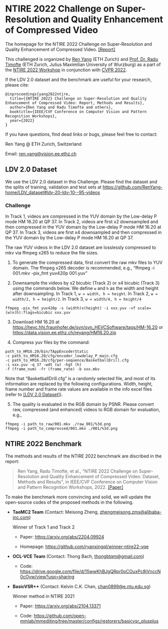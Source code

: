 # NTIRE 2022 Challenge on Super-Resolution and Quality Enhancement of Compressed Video

The homepage for the NTIRE 2022 Challenge on Super-Resolution and Quality Enhancement of Compressed Video.  [[Report]]([http://arxiv.org/abs/2204.09314](https://openaccess.thecvf.com/content/CVPR2022W/NTIRE/papers/Yang_NTIRE_2022_Challenge_on_Super-Resolution_and_Quality_Enhancement_of_Compressed_CVPRW_2022_paper.pdf)) 

This challenged is organized by [Ren Yang](https://renyang-home.github.io/) (ETH Zurich) and [Prof. Dr. Radu Timofte](https://people.ee.ethz.ch/~timofter/) (ETH Zurich, Julius Maximilian University of Wurzburg) as a part of the [NTIRE 2022 Workshop](https://data.vision.ee.ethz.ch/cvl/ntire22/) in conjunction with [CVPR 2022](https://cvpr2022.thecvf.com/).

If the LDV 2.0 dataset and the benchmark are useful for your research, please cite:
```
@inproceedings{yang2022ntire,
  title={{NTIRE 2022} Challenge on Super-Resolution and Quality Enhancement of Compressed Video: Report, Methods and Results},
  author={Ren Yang and Radu Timofte and others}, 
  booktitle={IEEE/CVF Conference on Computer Vision and Pattern Recognition Workshops}, 
  year={2022}
}
```

If you have questions, find dead links or bugs, please feel free to contact:

Ren Yang @ ETH Zurich, Switzerland   

Email: ren.yang@vision.ee.ethz.ch

## LDV 2.0 Dataset

We use the LDV 2.0 dataset in this Challenge. Please find the dataset and the splits of training, validation and test sets at https://github.com/RenYang-home/LDV_dataset#ldv-20-ldv-10--95-videos

### Challenge

In Track 1, videos are compressed in the YUV domain by the Low-delay P mode HM 16.20 at QP 37. In Track 2, videos are first x2 downsampled and then compressed in the YUV domain by the Low-delay P mode HM 16.20 at QP 37. In Track 3, videos are first x4 downsampled and then compressed in the YUV domain by the Low-delay P mode HM 16.20 at QP 37.

The raw YUV videos in the LDV 2.0 dataset are losslessly compressed to mkv via ffmpeg x265 to reduce the file sizes.

1. To generate the compressed data, first convert the raw mkv files to YUV domain. The ffmpeg x265 decoder is recommended, e.g., “ffmpeg -i 001.mkv -pix_fmt yuv420p 001.yuv”

2. Downsample the videos by x2 bicubic (Track 2) or x4 bicubic (Track 3) using the commands below. We define ```w``` and ```h``` as the width and height after downsampling. In Track 1, ```w = width, h = height```. In Track 2, ```w = width/2, h = height/2```. In Track 3, ```w = width/4, h = height/4```

```
ffmpeg -pix_fmt yuv420p -s (width)x(height) -i xxx.yuv -vf scale=(w)x(h):flags=bicubic xxx.yuv
```

3. Download HM 16.20 at https://hevc.hhi.fraunhofer.de/svn/svn_HEVCSoftware/tags/HM-16.20 or https://data.vision.ee.ethz.ch/reyang/HM16.20.zip

4. Compress yuv files by the command:

```
path_to_HM16.20/bin/TAppEncoderStatic 
-c path_to_HM16.20/cfg/encoder_lowdelay_P_main.cfg 
-c path_to_HM16.20/cfg/per-sequence/BasketballDrill.cfg 
-i xxx.yuv -q 37 -wdt (w) -hgt (h)
-f (frame_num) -fr (frame_rate) -b xxx.mkv
```

Note that “BasketballDrill.cfg” is a randomly selected file, and most of its information are replaced by the following configurations. Width, height, frame number and frame rate values are available in the info excel files (refer to [[LDV 2.0 Dataset]](https://github.com/RenYang-home/LDV_dataset#ldv-20-ldv-10--95-videos)).

5. The quality is evaluated in the RGB domain by PSNR. Please convert raw, compressed (and enhanced) videos to RGB domain for evaluation, e.g.,
```
ffmpeg -i path_to_raw/001.mkv ./raw_001/%3d.png
ffmpeg -i path_to_compressed/001.mkv ./001/%3d.png
```

## NTIRE 2022 Benchmark

The methods and results of the NTIRE 2022 benchmark are discribed in the report:

> Ren Yang, Radu Timofte, et al., "NTIRE 2022 Challenge on Super-Resolution and Quality Enhancement of Compressed Video: Dataset, Methods and Results", in IEEE/CVF Conference on Computer Vision and Pattern Recognition Workshops, 2022. [[Paper]](http://arxiv.org/abs/2204.09314)

To make the benchmark more convincing and solid, we will update the open-source codes of the proposed methods in the following.

- **TaoMC2 Team** (Contact: Meisong Zheng, zhengmeisong.zms@alibaba-inc.com)

  Winner of Track 1 and Track 2
  
  - Paper: https://arxiv.org/abs/2204.09924

  - Homepage: https://github.com/ryanxingql/winner-ntire22-vqe

- **OCL-VCE Team** (Contact: Thong Bach, thongbtqm@gmail.com)

  - Code: https://drive.google.com/file/d/15wwKhBJgQRpr0oCOuxPc8jVnccN0cOyw/view?usp=sharing

- **BasicVSR++** (Contact: Kelvin C.K. Chan, chan0899@e.ntu.edu.sg)

  Winner method in NTIRE 2021
  
  - Paper: https://arxiv.org/abs/2104.13371

  - Code: https://github.com/open-mmlab/mmediting/tree/master/configs/restorers/basicvsr_plusplus
